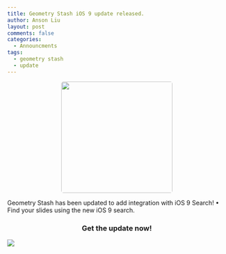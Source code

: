 ```yaml
---
title: Geometry Stash iOS 9 update released.
author: Anson Liu
layout: post
comments: false
categories:
  - Announcments
tags:
  - geometry stash
  - update
---
```


<a href="http://geometrystash.com"><img src="{{ site.baseurl }}/wp-content/uploads/2015/09/ios-9-geometry-slide-search.png" width="256" style="border-radius: 5px;display:block;margin-left:auto;margin-right:auto;"></a>

Geometry Stash has been updated to add integration with iOS 9 Search! 
• Find your slides using the new iOS 9 search.

<h3 style="text-align: center;">Get the update now!</h3>

<a href="https://itunes.apple.com/us/app/geometry-stash/id324651852?mt=8"><img src="{{ site.baseurl }}/wp-content/uploads/2015/08/appstore-badge.svg" style="display:block;margin-left:auto;margin-right:auto;"></a>